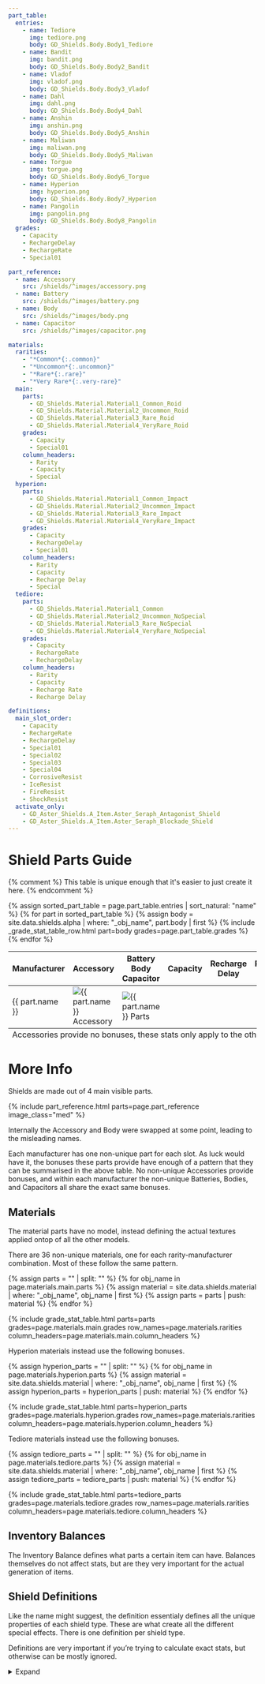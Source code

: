 ```yaml
---
part_table:
  entries:
    - name: Tediore
      img: tediore.png
      body: GD_Shields.Body.Body1_Tediore
    - name: Bandit
      img: bandit.png
      body: GD_Shields.Body.Body2_Bandit
    - name: Vladof
      img: vladof.png
      body: GD_Shields.Body.Body3_Vladof
    - name: Dahl
      img: dahl.png
      body: GD_Shields.Body.Body4_Dahl
    - name: Anshin
      img: anshin.png
      body: GD_Shields.Body.Body5_Anshin
    - name: Maliwan
      img: maliwan.png
      body: GD_Shields.Body.Body5_Maliwan
    - name: Torgue
      img: torgue.png
      body: GD_Shields.Body.Body6_Torgue
    - name: Hyperion
      img: hyperion.png
      body: GD_Shields.Body.Body7_Hyperion
    - name: Pangolin
      img: pangolin.png
      body: GD_Shields.Body.Body8_Pangolin
  grades:
    - Capacity
    - RechargeDelay
    - RechargeRate
    - Special01

part_reference:
  - name: Accessory
    src: /shields/^images/accessory.png
  - name: Battery
    src: /shields/^images/battery.png
  - name: Body
    src: /shields/^images/body.png
  - name: Capacitor
    src: /shields/^images/capacitor.png

materials:
  rarities:
    - "*Common*{:.common}"
    - "*Uncommon*{:.uncommon}"
    - "*Rare*{:.rare}"
    - "*Very Rare*{:.very-rare}"
  main:
    parts:
      - GD_Shields.Material.Material1_Common_Roid
      - GD_Shields.Material.Material2_Uncommon_Roid
      - GD_Shields.Material.Material3_Rare_Roid
      - GD_Shields.Material.Material4_VeryRare_Roid
    grades:
      - Capacity
      - Special01
    column_headers:
      - Rarity
      - Capacity
      - Special
  hyperion:
    parts:
      - GD_Shields.Material.Material1_Common_Impact
      - GD_Shields.Material.Material2_Uncommon_Impact
      - GD_Shields.Material.Material3_Rare_Impact
      - GD_Shields.Material.Material4_VeryRare_Impact
    grades:
      - Capacity
      - RechargeDelay
      - Special01
    column_headers:
      - Rarity
      - Capacity
      - Recharge Delay
      - Special
  tediore:
    parts:
      - GD_Shields.Material.Material1_Common
      - GD_Shields.Material.Material2_Uncommon_NoSpecial
      - GD_Shields.Material.Material3_Rare_NoSpecial
      - GD_Shields.Material.Material4_VeryRare_NoSpecial
    grades:
      - Capacity
      - RechargeRate
      - RechargeDelay
    column_headers:
      - Rarity
      - Capacity
      - Recharge Rate
      - Recharge Delay

definitions:
  main_slot_order:
    - Capacity
    - RechargeRate
    - RechargeDelay
    - Special01
    - Special02
    - Special03
    - Special04
    - CorrosiveResist
    - IceResist
    - FireResist
    - ShockResist
  activate_only:
    - GD_Aster_Shields.A_Item.Aster_Seraph_Antagonist_Shield
    - GD_Aster_Shields.A_Item.Aster_Seraph_Blockade_Shield
---
```

# Shield Parts Guide

<style>
    #part-table tr td:nth-child(n+4) {
        font-size: 1.4em;
    }
</style>
{% comment %}
This table is unique enough that it's easier to just create it here.
{% endcomment %}
<table id="part-table" class="border"><thead><tr>
    <th>Manufacturer</th>
    <th>Accessory</th><th>Battery <br> Body <br> Capacitor</th>
    <th>Capacity</th><th>Recharge Delay</th><th>Recharge Rate</th><th>Special</th>
</tr></thead><tbody>
    {% assign sorted_part_table = page.part_table.entries | sort_natural: "name" %}
    {% for part in sorted_part_table %}
        <tr>
            <td>{{ part.name }}</td>
            <td><img class="small" src="/shields/^images/accessories/{{ part.img }}" alt="{{ part.name }} Accessory"></td>
            <td><img class="small" src="/shields/^images/parts/{{ part.img }}" alt="{{ part.name }} Parts"></td>
            {% assign body = site.data.shields.alpha | where: "_obj_name", part.body | first %}
            {% include _grade_stat_table_row.html part=body grades=page.part_table.grades %}
        </tr>
    {% endfor %}
</tbody><tfoot><tr>
    <td class="footnotes" colspan="7">
        Accessories provide no bonuses, these stats only apply to the other parts.
    </td>
</tr></tfoot></table>

# More Info
Shields are made out of 4 main visible parts.

{% include part_reference.html parts=page.part_reference image_class="med" %}

Internally the Accessory and Body were swapped at some point, leading to the misleading names.

Each manufacturer has one non-unique part for each slot. As luck would have it, the bonuses these
parts provide have enough of a pattern that they can be summarised in the above table. No non-unique
Accessories provide bonuses, and within each manufacturer the non-unique Batteries, Bodies, and
Capacitors all share the exact same bonuses.

## Materials
The material parts have no model, instead defining the actual textures applied ontop of all the
other models.

There are 36 non-unique materials, one for each rarity-manufacturer combination. Most of these
follow the same pattern.

{% assign parts = "" | split: "" %}
{% for obj_name in page.materials.main.parts %}
    {% assign material = site.data.shields.material | where: "_obj_name", obj_name | first %}
    {% assign parts = parts | push: material %}
{% endfor %}

{% include grade_stat_table.html
    parts=parts
    grades=page.materials.main.grades
    row_names=page.materials.rarities
    column_headers=page.materials.main.column_headers
%}

Hyperion materials instead use the following bonuses.

{% assign hyperion_parts = "" | split: "" %}
{% for obj_name in page.materials.hyperion.parts %}
    {% assign material = site.data.shields.material | where: "_obj_name", obj_name | first %}
    {% assign hyperion_parts = hyperion_parts | push: material %}
{% endfor %}

{% include grade_stat_table.html
    parts=hyperion_parts
    grades=page.materials.hyperion.grades
    row_names=page.materials.rarities
    column_headers=page.materials.hyperion.column_headers
%}

Tediore materials instead use the following bonuses.

{% assign tediore_parts = "" | split: "" %}
{% for obj_name in page.materials.tediore.parts %}
    {% assign material = site.data.shields.material | where: "_obj_name", obj_name | first %}
    {% assign tediore_parts = tediore_parts | push: material %}
{% endfor %}

{% include grade_stat_table.html
    parts=tediore_parts
    grades=page.materials.tediore.grades
    row_names=page.materials.rarities
    column_headers=page.materials.tediore.column_headers
%}

## Inventory Balances
The Inventory Balance defines what parts a certain item can have. Balances themselves do not affect
stats, but are they very important for the actual generation of items.

## Shield Definitions
Like the name might suggest, the definition essentialy defines all the unique properties of each
shield type. These are what create all the different special effects. There is one definition per
shield type.

Definitions are very important if you’re trying to calculate exact stats, but otherwise can be
mostly ignored.

<details markdown="1">
<summary>Expand</summary>

To start with, they define the base values for all stats stored on the grenade. Unlike with
weapons, this is simply done using regular *pre-add*{:.pre-add} bonuses, so see the
[full parts reference](/shields/all_parts/#definitions) for details.

They also define all grade bonuses, and how exactly they get converted into standard bonuses. Grade
bonuses have a few special uses on shields.

Shield special is perhaps the best use of the grade system. A single generic special slot can have
different effects based on the shield type, so the non unique parts can provide bonuses to any of
them. There are actually 4 special slots, so far this page has simplified them all into one. Most
parts (including all non-uniques) boost Special 01 and 02 equally, and don't touch 03 and 04, though
again, see the [full parts reference](/shields/all_parts/) for exceptions.

Elemental immunities are another interesting use of grades. The immunity is defined entirely by the
base value of the grade bonus, and parts simply *activate* the slot, without adding any grades.
Because of this, a bonus with value 0 actually still has an effect.

<style>
    #grades {
        overflow-x: scroll;
    }
</style>
<div id="grades">
<table class="border"><thead>
  <tr>
    <th rowspan="2"></th>
    <th rowspan="2">Capacity</th>
    <th rowspan="2">Recharge Delay</th>
    <th rowspan="2">Recharge Rate</th>
    <th colspan="4">Special</th>
    <th colspan="4">Status Chance Resistance</th>
  </tr><tr>
    <th>01</th>
    <th>02</th>
    <th>03</th>
    <th>04</th>
    <th>Corrosive</th>
    <th>Cryo</th>
    <th>Fire</th>
    <th>Shock</th>
  </tr>
</thead><tbody>

{%- assign non_unique_definitions = site.data.shields.meta.definitions
                                    | where: "unique", false
                                    | sort_natural: "name" -%}
{%- assign unique_definitions = site.data.shields.meta.definitions
                                | where: "unique", true
                                | sort_natural: "name" -%}
{%- assign ordered_definitions = non_unique_definitions | concat: unique_definitions -%}
{%- for definition in ordered_definitions -%}
    <tr>
        <td>{{- definition.name -}}</td>
            {%- for slot in page.definitions.main_slot_order -%}
                {%- assign grade_stats = definition.grades | where: "slot", slot | first -%}
                {%- unless grade_stats -%}
                    <td>-</td>
                    {%- continue -%}
                {%- endunless -%}

                {%- assign attr = site.data.attributes
                                  | where: "obj", grade_stats.attribute
                                  | first -%}
                {%- if attr -%}
                    {%- assign attr_name = attr.name -%}
                {%- else -%}
                    {%- assign attr_name = '<span style="color: blue">'
                                           | append: grade_stats.attribute
                                           | append: "</span>" -%}
                {%- endif -%}
                {%- if grade_stats.constraint -%}
                    {%- assign attr_name = attr_name
                                           | append: " ("
                                           | append: grade_stats.constraint
                                           | append: ")" -%}
                {%- endif -%}

                <td>
                    <span class="{{- grade_stats.type | append: " " -}} per-grade">
                        {%- include grade.html grade_stats=grade_stats -%}
                    </span>
                    {%- if forloop.index > 3 -%}
                        <br>{{- attr_name | markdownify | remove: "<p>" | remove: "</p>" -}}
                    {%- endif -%}
                </td>
            {%- endfor -%}
    </tr>
{%- endfor -%}

</tbody></table>
</div>

A few shields have some extra unique grade slots, which only get activated by their definitions, but
nothing else, and never have any grades added. These are essentially just extra constant bonuses,
which go through the grade system as an extra step.

{%- assign DEF_GRADES_SEPERATOR = ":^:" -%}
{%- assign GRADES_SEPERATOR = "&|^|&" -%}
{%- assign activate_only_defs = "" | split: "" -%}
{%- for def in page.definitions.activate_only -%}
    {%- assign def_part = site.data.shields.definitions
                          | where: "_obj_name", def
                          | first -%}
    {%- assign def_meta = site.data.shields.meta.definitions
                          | where: "_obj_name", def
                          | first -%}
    {%- assign all_grade_bonuses = "" | split: "" -%}
    {%- for bonus in def_part.bonuses -%}
        {%- if bonus.value != 0 -%}
            {%- continue -%}
        {%- endif -%}
        {%- assign grade_stats = def_meta.grades | where: "slot", bonus.slot | first -%}
        {%- assign attr = site.data.attributes
                         | where: "obj", grade_stats.attribute
                         | first -%}

        {%- capture grade_bonus -%}
            {{- attr.name | markdownify | remove: "<p>" | remove: "</p>" | prepend: " " -}}
            {{- GRADES_SEPERATOR -}}
            <span class="{{- grade_stats.type | append: " " -}} per-grade">
                {%- include grade.html grade_stats=grade_stats -%}
            </span><br>
        {%- endcapture -%}

        {%- assign all_grade_bonuses = all_grade_bonuses | push: grade_bonus -%}
    {%- endfor -%}

    {%- assign all_grade_bonuses = all_grade_bonuses | sort_natural -%}
    {%- assign row = def_part.name | append: DEF_GRADES_SEPERATOR -%}
    {%- for grade_bonus in all_grade_bonuses -%}
        {%- assign grade_data = grade_bonus | split: GRADES_SEPERATOR | reverse | join: "" -%}
        {%- assign row = row | append: grade_data -%}
        {%- unless forloop.last -%}
            {%- assign row = row | append: "<br>" -%}
        {%- endunless -%}
    {%- endfor -%}

    {%- assign activate_only_defs = activate_only_defs | push: row -%}
{%- endfor -%}

{% assign activate_only_defs = activate_only_defs | sort_natural %}
<div class="part-container">
    {%- for def in activate_only_defs -%}
        {%- assign def_data = def | split: DEF_GRADES_SEPERATOR -%}
        <div class="part-block">
            <h4>{{- def_data[0] -}}</h4>
            <div class="part-bonuses">{{- def_data[1] -}}</div>
        </div>
    {%- endfor -%}
</div>

{%- comment -%}
{% assign ignored_slots = "ExplosiveDamageResistance" | split: "," %}
{% for definition in ordered_definitions %}
    {% assign extra_slots = "" | split: "" %}
    {% for stats in definition.grades %}
        {% unless page.definitions.main_slot_order contains stats.slot
                  or ignored_slots contains stats.slot %}
            {% assign extra_slots = extra_slots | push: stats.slot %}
        {% endunless %}
    {% endfor %}
    {% if extra_slots %}
        {{definition.name}} - {{extra_slots | join: " "}}
    {% endif %}
{% endfor %}
{%- endcomment -%}

</details>
